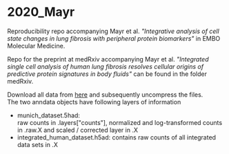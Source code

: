 # 2020_Mayr
Reproducibility repo accompanying  Mayr et al. _"Integrative analysis of cell state changes in lung fibrosis with peripheral protein biomarkers"_ in EMBO Molecular Medicine.

Repo for the preprint at medRxiv  accompanying  Mayr et al. _"Integrated single cell analysis of human lung fibrosis resolves cellular origins of predictive protein signatures in body fluids"_ can be found in the folder medRxiv.

Download all data from [here](https://drive.google.com/uc?export=download&id=13vf6Fcy6cCJUuGvbnj5sQDhayLRq7op1) and subsequently uncompress the files.  
The two anndata objects have following layers of information
- munich_dataset.5had:  
  raw counts in .layers["counts"], normalized and log-transformed counts in .raw.X and scaled / corrected layer in .X
- integrated_human_dataset.h5ad: contains raw counts of all integrated data sets in .X
